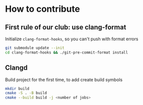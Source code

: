 # How to contribute

## First rule of our club: use clang-format

Initialize `clang-format-hooks`, so you can't push with format errors

```sh
git submodule update --init
cd clang-format-hooks && ./git-pre-commit-format install
```

## Clangd

Build project for the first time, to add create build symbols

```sh
mkdir build
cmake -S . -B build
cmake --build build -j <number of jobs>
```
